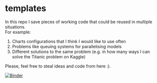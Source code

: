 # templates

In this repo I save pieces of working code that could be reused in multiple situations.  
For example:  
1. Charts configurations that I think I would like to use often
2. Problems like queuing systems for parallelising models
3. Different solutions to the same problem (e.g. in how many ways I can solve the Titanic problem on Kaggle)  

Please, feel free to steal ideas and code from here :).

[![Binder](http://mybinder.org/badge.svg)](http://mybinder.org:/repo/pezzekazil/templates)